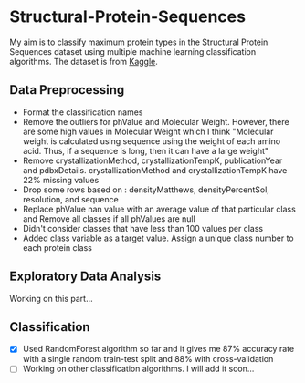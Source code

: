 # Structural-Protein-Sequences

My aim is to classify maximum protein types in the Structural Protein Sequences dataset using multiple machine learning classification algorithms. The dataset is from [Kaggle](https://www.kaggle.com/shahir/protein-data-set).

## Data Preprocessing
  - Format the classification names 
  - Remove the outliers for phValue and Molecular Weight. However, there are some high values in Molecular Weight which I think "Molecular weight is calculated using sequence using the weight of each amino acid. Thus, if a sequence is long, then it can have a large weight" 
  - Remove crystallizationMethod, crystallizationTempK, publicationYear and pdbxDetails. crystallizationMethod and crystallizationTempK have 22% missing values
  - Drop some rows based on : densityMatthews, densityPercentSol, resolution, and sequence
  - Replace phValue nan value with an average value of that particular class and Remove all classes if all phValues are null
  - Didn't consider classes that have less than 100 values per class
  - Added class variable as a target value. Assign a unique class number to each protein class


## Exploratory Data Analysis

Working on this part...

## Classification
 
- [x] Used RandomForest algorithm so far and it gives me 87% accuracy rate with a single random train-test split and 88% with cross-validation
- [ ] Working on other classification algorithms. I will add it soon...
